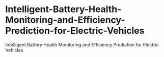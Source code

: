 # Intelligent-Battery-Health-Monitoring-and-Efficiency-Prediction-for-Electric-Vehicles
Intelligent Battery Health Monitoring and Efficiency Prediction for Electric Vehicles
